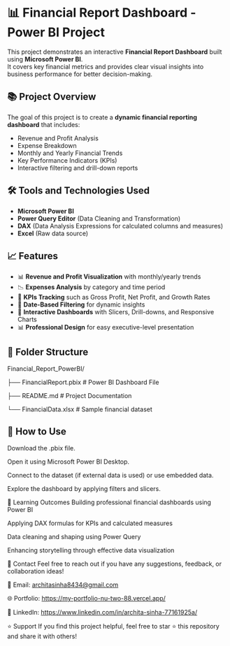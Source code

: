 # 📊 Financial Report Dashboard - Power BI Project

This project demonstrates an interactive **Financial Report Dashboard** built using **Microsoft Power BI**.  
It covers key financial metrics and provides clear visual insights into business performance for better decision-making.

## 📚 Project Overview

The goal of this project is to create a **dynamic financial reporting dashboard** that includes:

- Revenue and Profit Analysis
- Expense Breakdown
- Monthly and Yearly Financial Trends
- Key Performance Indicators (KPIs)
- Interactive filtering and drill-down reports

## 🛠 Tools and Technologies Used

- **Microsoft Power BI**
- **Power Query Editor** (Data Cleaning and Transformation)
- **DAX** (Data Analysis Expressions for calculated columns and measures)
- **Excel** (Raw data source)

## 📈 Features

- 📊 **Revenue and Profit Visualization** with monthly/yearly trends
- 📉 **Expenses Analysis** by category and time period
- 🎯 **KPIs Tracking** such as Gross Profit, Net Profit, and Growth Rates
- 📅 **Date-Based Filtering** for dynamic insights
- 📎 **Interactive Dashboards** with Slicers, Drill-downs, and Responsive Charts
- 📊 **Professional Design** for easy executive-level presentation

## 📂 Folder Structure

Financial_Report_PowerBI/

├── FinancialReport.pbix    # Power BI Dashboard File

├── README.md               # Project Documentation

└── FinancialData.xlsx      # Sample financial dataset 

## 🚀 How to Use
Download the .pbix file.

Open it using Microsoft Power BI Desktop.

Connect to the dataset (if external data is used) or use embedded data.

Explore the dashboard by applying filters and slicers.

🎯 Learning Outcomes
Building professional financial dashboards using Power BI

Applying DAX formulas for KPIs and calculated measures

Data cleaning and shaping using Power Query

Enhancing storytelling through effective data visualization

📩 Contact
Feel free to reach out if you have any suggestions, feedback, or collaboration ideas!

📧 Email: architasinha8434@gmail.com

🌐 Portfolio: https://my-portfolio-nu-two-88.vercel.app/

💼 LinkedIn: https://www.linkedin.com/in/archita-sinha-77161925a/

⭐ Support
If you find this project helpful, feel free to star ⭐ this repository and share it with others!
